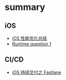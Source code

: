 # summary



## iOS

* [iOS 性能优化总结](https://github.com/cherishloveyou/summary/blob/main/iOS/ios-performance-optimization-summary.md)
* [Runtime question 1](https://github.com/cherishloveyou/summary/blob/main/iOS/ios-runtime-quesiton-1.md)

## CI/CD

* [iOS 持续交付之 Fastlane](https://github.com/cherishloveyou/summary/blob/main/CI/ios-fastlane.md)



## 